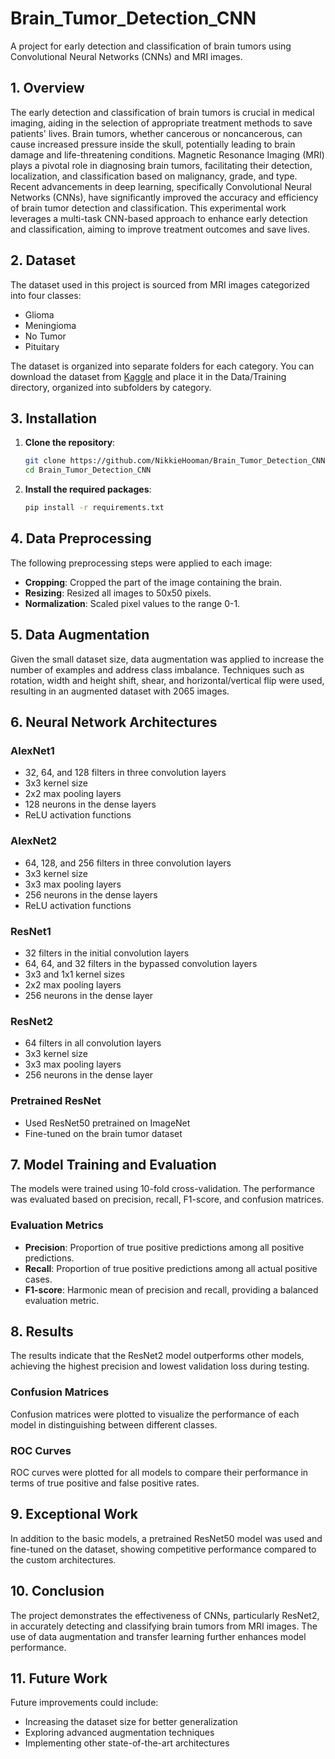 # Brain_Tumor_Detection_CNN
A project for early detection and classification of brain tumors using Convolutional Neural Networks (CNNs) and MRI images.


## 1. Overview

The early detection and classification of brain tumors is crucial in medical imaging, aiding in the selection of appropriate treatment methods to save patients' lives. Brain tumors, whether cancerous or noncancerous, can cause increased pressure inside the skull, potentially leading to brain damage and life-threatening conditions. Magnetic Resonance Imaging (MRI) plays a pivotal role in diagnosing brain tumors, facilitating their detection, localization, and classification based on malignancy, grade, and type. Recent advancements in deep learning, specifically Convolutional Neural Networks (CNNs), have significantly improved the accuracy and efficiency of brain tumor detection and classification. This experimental work leverages a multi-task CNN-based approach to enhance early detection and classification, aiming to improve treatment outcomes and save lives.

## 2. Dataset

The dataset used in this project is sourced from MRI images categorized into four classes:
- Glioma
- Meningioma
- No Tumor
- Pituitary

The dataset is organized into separate folders for each category. You can download the dataset from [Kaggle](https://www.kaggle.com/datasets/masoudnickparvar/brain-tumor-mri-dataset) and place it in the Data/Training directory, organized into subfolders by category.

## 3. Installation

1. **Clone the repository**:
   ```bash
   git clone https://github.com/NikkieHooman/Brain_Tumor_Detection_CNN.git
   cd Brain_Tumor_Detection_CNN
   ```

2. **Install the required packages**:
   ```bash
   pip install -r requirements.txt
   ```

## 4. Data Preprocessing

The following preprocessing steps were applied to each image:
- **Cropping**: Cropped the part of the image containing the brain.
- **Resizing**: Resized all images to 50x50 pixels.
- **Normalization**: Scaled pixel values to the range 0-1.

## 5. Data Augmentation

Given the small dataset size, data augmentation was applied to increase the number of examples and address class imbalance. Techniques such as rotation, width and height shift, shear, and horizontal/vertical flip were used, resulting in an augmented dataset with 2065 images.

## 6. Neural Network Architectures

### AlexNet1
- 32, 64, and 128 filters in three convolution layers
- 3x3 kernel size
- 2x2 max pooling layers
- 128 neurons in the dense layers
- ReLU activation functions

### AlexNet2
- 64, 128, and 256 filters in three convolution layers
- 3x3 kernel size
- 3x3 max pooling layers
- 256 neurons in the dense layers
- ReLU activation functions

### ResNet1
- 32 filters in the initial convolution layers
- 64, 64, and 32 filters in the bypassed convolution layers
- 3x3 and 1x1 kernel sizes
- 2x2 max pooling layers
- 256 neurons in the dense layer

### ResNet2
- 64 filters in all convolution layers
- 3x3 kernel size
- 3x3 max pooling layers
- 256 neurons in the dense layer

### Pretrained ResNet
- Used ResNet50 pretrained on ImageNet
- Fine-tuned on the brain tumor dataset

## 7. Model Training and Evaluation

The models were trained using 10-fold cross-validation. The performance was evaluated based on precision, recall, F1-score, and confusion matrices.

### Evaluation Metrics
- **Precision**: Proportion of true positive predictions among all positive predictions.
- **Recall**: Proportion of true positive predictions among all actual positive cases.
- **F1-score**: Harmonic mean of precision and recall, providing a balanced evaluation metric.

## 8. Results

The results indicate that the ResNet2 model outperforms other models, achieving the highest precision and lowest validation loss during testing.

### Confusion Matrices
Confusion matrices were plotted to visualize the performance of each model in distinguishing between different classes.

### ROC Curves
ROC curves were plotted for all models to compare their performance in terms of true positive and false positive rates.

## 9. Exceptional Work

In addition to the basic models, a pretrained ResNet50 model was used and fine-tuned on the dataset, showing competitive performance compared to the custom architectures.

## 10. Conclusion

The project demonstrates the effectiveness of CNNs, particularly ResNet2, in accurately detecting and classifying brain tumors from MRI images. The use of data augmentation and transfer learning further enhances model performance.

## 11. Future Work

Future improvements could include:
- Increasing the dataset size for better generalization
- Exploring advanced augmentation techniques
- Implementing other state-of-the-art architectures

